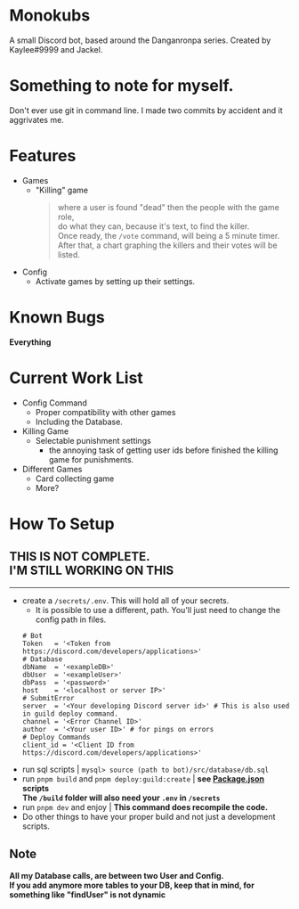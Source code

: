 # Monokubs
A small Discord bot, based around the Danganronpa series.
Created by Kaylee#9999 and Jackel.

# Something to note for myself.
Don't ever use git in command line. I made two commits by accident and it aggrivates me.

# Features
- Games
	- "Killing" game
		> where a user is found "dead" then the people with the game role,  
		> do what they can, because it's text, to find the killer.  
		> Once ready, the `/vote` command, will being a 5 minute timer.  
		> After that, a chart graphing the killers and their votes will be listed.
- Config
	- Activate games by setting up their settings.
# Known Bugs
**Everything**
# Current Work List
- Config Command
	- Proper compatibility with other games
	- Including the Database.
- Killing Game
	- Selectable punishment settings
		- the annoying task of getting user ids before finished the killing game for punishments.
- Different Games
	- Card collecting game
	- More?
# How To Setup
**THIS IS NOT COMPLETE.**  
I'M STILL WORKING ON THIS
---

---

- create a `/secrets/.env`. This will hold all of your secrets.
	- It is possible to use a different, path. You'll just need to change the config path in files.  
	```basic
	# Bot
	Token	= '<Token from https://discord.com/developers/applications>'
	# Database
	dbName	= '<exampleDB>'
	dbUser	= '<exampleUser>'
	dbPass	= '<password>'
	host	= '<localhost or server IP>'
	# SubmitError
	server	= '<Your developing Discord server id>' # This is also used in guild deploy command.
	channel	= '<Error Channel ID>'
	author	= '<Your user ID>' # for pings on errors
	# Deploy Commands
	client_id = '<Client ID from https://discord.com/developers/applications>'
	```
- run sql scripts | `mysql> source (path to bot)/src/database/db.sql`
- run `pnpm build` and `pnpm deploy:guild:create` | **see [Package.json](package.json) scripts**  
**The `/build` folder will also need your `.env` in `/secrets`**
- run `pnpm dev` and enjoy | **This command does recompile the code.**
- Do other things to have your proper build and not just a development scripts.

## Note
**All my Database calls, are between two User and Config.**  
**If you add anymore more tables to your DB, keep that in mind, for something like "findUser" is not dynamic**
